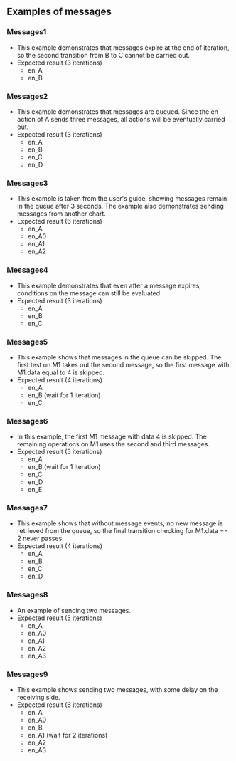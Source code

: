 ## Examples of messages

### Messages1

* This example demonstrates that messages expire at the end of iteration, so the second transition from B to C cannot be carried out.
* Expected result (3 iterations)
  - en_A
  - en_B

### Messages2

* This example demonstrates that messages are queued. Since the en action of A sends three messages, all actions will be eventually carried out.
* Expected result (3 iterations)
  - en_A
  - en_B
  - en_C
  - en_D

### Messages3

* This example is taken from the user's guide, showing messages remain in the queue after 3 seconds. The example also demonstrates sending messages from another chart.
* Expected result (6 iterations)
  - en_A
  - en_A0
  - en_A1
  - en_A2

### Messages4

* This example demonstrates that even after a message expires, conditions on the message can still be evaluated.
* Expected result (3 iterations)
  - en_A
  - en_B
  - en_C

### Messages5

* This example shows that messages in the queue can be skipped. The first test on M1 takes out the second message, so the first message with M1.data equal to 4 is skipped.
* Expected result (4 iterations)
  - en_A
  - en_B (wait for 1 iteration)
  - en_C

### Messages6

* In this example, the first M1 message with data 4 is skipped. The remaining operations on M1 uses the second and third messages.
* Expected result (5 iterations)
  - en_A
  - en_B (wait for 1 iteration)
  - en_C
  - en_D
  - en_E

### Messages7

* This example shows that without message events, no new message is retrieved from the queue, so the final transition checking for M1.data == 2 never passes.
* Expected result (4 iterations)
  - en_A
  - en_B
  - en_C
  - en_D

### Messages8

* An example of sending two messages.
* Expected result (5 iterations)
  - en_A
  - en_A0
  - en_A1
  - en_A2
  - en_A3

### Messages9

* This example shows sending two messages, with some delay on the receiving side.
* Expected result (6 iterations)
  - en_A
  - en_A0
  - en_B
  - en_A1 (wait for 2 iterations)
  - en_A2
  - en_A3
